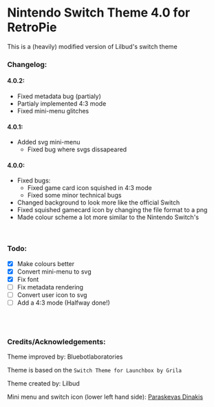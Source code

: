# Nintendo Switch Theme 4.0 for RetroPie

This is a (heavily) modified version of Lilbud's switch theme

### Changelog:

#### 4.0.2:
- Fixed metadata bug (partialy)
- Partialy implemented 4:3 mode
- Fixed mini-menu glitches
#### 4.0.1:
- Added svg mini-menu
  - Fixed bug where svgs dissapeared
#### 4.0.0:
- Fixed bugs:
  - Fixed game card icon squished in 4:3 mode
  - Fixed some minor technical bugs
- Changed background to look more like the official Switch
- Fixed squished gamecard icon by changing the file format to a png
- Made colour scheme a lot more similar to the Nintendo Switch's
<br/>

### Todo:

- [x] Make colours better
- [x] Convert mini-menu to svg
- [x] Fix font
- [ ] Fix metadata rendering
- [ ] Convert user icon to svg
- [ ] Add a 4:3 mode (Halfway done!)

<br/>
<br/>

### Credits/Acknowledgements:

Theme improved by: Bluebotlaboratories

Theme is based on the ```Switch Theme for Launchbox by Grila```

Theme created by: Lilbud

Mini menu and switch icon (lower left hand side): [Paraskevas Dinakis
](https://codepen.io/perry_nt)
